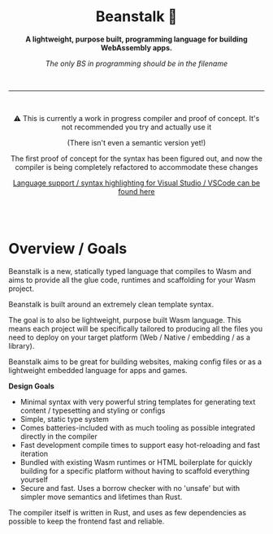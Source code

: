 <div align="center">

  <h1>Beanstalk 🌱</h1>

  <p>
    <strong>A lightweight, purpose built, programming language for building WebAssembly apps.</strong>
  </p>

  *The only BS in programming should be in the filename*

  <br>

  ---
  <br>

  <p>⚠️ This is currently a work in progress compiler and proof of concept. It's not recommended you try and actually use it</p>
  <p> (There isn't even a semantic version yet!)</p>

[//]: # (  <h1>)

[//]: # (    <a href="https://nyejames.github.io/beanstalk">)

[//]: # (      Plans and Documentation)

[//]: # (    </a>)

[//]: # (  </h1>)

  <p>The first proof of concept for the syntax has been figured out, and now the compiler is being completely refactored to accommodate these changes</p>

[//]: # (  <p>The docs were created using this language. The output of the compiler is directly pushed to GitHub pages. Not everything in the documentation has been implemented fully, it's mostly full of design plans.</p>)
  <a href="https://github.com/nyejames/beanstalk-plugin">Language support / syntax highlighting for Visual Studio / VSCode can be found here</a>

</div>

<br>
<br>

# Overview / Goals
Beanstalk is a new, statically typed language that compiles to Wasm and aims to provide all the glue code, runtimes and scaffolding for your Wasm project.

Beanstalk is built around an extremely clean template syntax.

The goal is to also be lightweight, purpose built Wasm language. This means each project will be specifically tailored to producing all the files you need to deploy on your target platform (Web / Native / embedding / as a library).

Beanstalk aims to be great for building websites, making config files or as a lightweight embedded language for apps and games.

**Design Goals**
- Minimal syntax with very powerful string templates for generating text content / typesetting and styling or configs
- Simple, static type system
- Comes batteries-included with as much tooling as possible integrated directly in the compiler
- Fast development compile times to support easy hot-reloading and fast iteration
- Bundled with existing Wasm runtimes or HTML boilerplate for quickly building for a specific platform without having to scaffold everything yourself
- Secure and fast. Uses a borrow checker with no 'unsafe' but with simpler move semantics and lifetimes than Rust.

The compiler itself is written in Rust, and uses as few dependencies as possible to keep the frontend fast and reliable.

<br>

